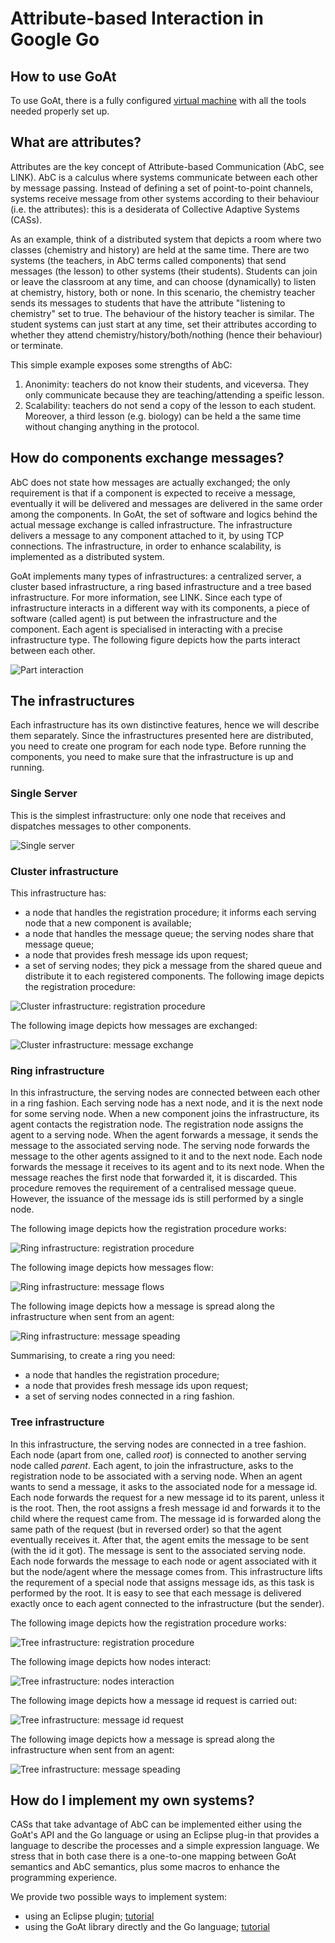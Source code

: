 # Attribute-based Interaction in Google Go

## How to use GoAt
To use GoAt, there is a fully configured [virtual machine](https://drive.google.com/open?id=0B9zaHQRMT9M3LVRUcXJnNG1EdXM) with all the tools needed properly set up.

## What are attributes?
Attributes are the key concept of Attribute-based Communication (AbC, see LINK). AbC is a calculus where systems communicate between each other by message passing. Instead of defining a set of point-to-point channels, systems receive message from other systems according to their behaviour (i.e. the attributes): this is a desiderata of Collective Adaptive Systems (CASs).

As an example, think of a distributed system that depicts a room where two classes (chemistry and history) are held at the same time. There are two systems (the teachers, in AbC terms called components) that send messages (the lesson) to other systems (their students). Students can join or leave the classroom at any time, and can choose (dynamically) to listen at chemistry, history, both or none. In this scenario, the chemistry teacher sends its messages to students that have the attribute "listening to chemistry" set to true. The behaviour of the history teacher is similar. The student systems can just start at any time, set their attributes according to whether they attend chemistry/history/both/nothing (hence their behaviour) or terminate.

This simple example exposes some strengths of AbC:
1. Anonimity: teachers do not know their students, and viceversa. They only communicate because they are teaching/attending a speific lesson.
2. Scalability: teachers do not send a copy of the lesson to each student. Moreover, a third lesson (e.g. biology) can be held a the same time without changing anything in the protocol.


## How do components exchange messages?
AbC does not state how messages are actually exchanged; the only requirement is that if a component is expected to receive a message, eventually it will be delivered and messages are delivered in the same order among the components. In GoAt, the set of software and logics behind the actual message exchange is called infrastructure. The infrastructure delivers a message to any component attached to it, by using TCP connections. The infrastructure, in order to enhance scalability, is implemented as a distributed system. 

GoAt implements many types of infrastructures: a centralized server, a cluster based infrastructure, a ring based infrastructure and a tree based infrastructure. For more information, see LINK. Since each type of infrastructure interacts in a different way with its components, a piece of software (called agent) is put between the infrastructure and the component. Each agent is specialised in interacting with a precise infrastructure type. The following figure depicts how the parts interact between each other.

![Part interaction](abc_component_infrastructure.svg)

## The infrastructures
Each infrastructure has its own distinctive features, hence we will describe them separately. Since the infrastructures presented here are distributed, you need to create one program for each node type. Before running the components, you need to make sure that the infrastructure is up and running.

### Single Server
This is the simplest infrastructure: only one node that receives and dispatches messages to other components.

![Single server](single_server.svg)

### Cluster infrastructure
This infrastructure has:
* a node that handles the registration procedure; it informs each serving node that a new component is available;
* a node that handles the message queue; the serving nodes share that message queue;
* a node that provides fresh message ids upon request;
* a set of serving nodes; they pick a message from the shared queue and distribute it to each registered components.
The following image depicts the registration procedure:

![Cluster infrastructure: registration procedure](cluster_reg.svg)

The following image depicts how messages are exchanged:

![Cluster infrastructure: message exchange](cluster_run.svg)

### Ring infrastructure
In this infrastructure, the serving nodes are connected between each other in a ring fashion. Each serving node has a next node, and it is the next node for some serving node. When a new component joins the infrastructure, its agent contacts the registration node. The registration node assigns the agent to a serving node. When the agent forwards a message, it sends the message to the associated serving node. The serving node forwards the message to the other agents assigned to it and to the next node. Each node forwards the message it receives to its agent and to its next node. When the message reaches the first node that forwarded it, it is discarded. This procedure removes the requirement of a centralised message queue. However, the issuance of the message ids is still performed by a single node.

The following image depicts how the registration procedure works:

![Ring infrastructure: registration procedure](ring_reg.svg)

The following image depicts how messages flow:

![Ring infrastructure: message flows](ring_connection.svg)

The following image depicts how a message is spread along the infrastructure when sent from an agent:

![Ring infrastructure: message speading](ring_msg.svg)

Summarising, to create a ring you need:
* a node that handles the registration procedure;
* a node that provides fresh message ids upon request;
* a set of serving nodes connected in a ring fashion.

### Tree infrastructure
In this infrastructure, the serving nodes are connected in a tree fashion. Each node (apart from one, called _root_) is connected to another serving node called _parent_. Each agent, to join the infrastructure, asks to the registration node to be associated with a serving node. When an agent wants to send a message, it asks to the associated node for a message id. Each node forwards the request for a new message id to its parent, unless it is the root. Then, the root assigns a fresh message id and forwards it to the child where the request came from. The message id is forwarded along the same path of the request (but in reversed order) so that the agent eventually receives it. After that, the agent emits the message to be sent (with the id it got). The message is sent to the associated serving node. Each node forwards the message to each node or agent associated with it but the node/agent where the message comes from. This infrastructure lifts the requrement of a special node that assigns message ids, as this task is performed by the root. It is easy to see that each message is delivered exactly once to each agent connected to the infrastructure (but the sender).

The following image depicts how the registration procedure works:

![Tree infrastructure: registration procedure](tree_reg.svg)

The following image depicts how nodes interact:

![Tree infrastructure: nodes interaction](ring_connection.svg)

The following image depicts how a message id request is carried out:

![Tree infrastructure: message id request](tree_mid.svg)

The following image depicts how a message is spread along the infrastructure when sent from an agent:

![Tree infrastructure: message speading](tree_msg.svg)

## How do I implement my own systems?
CASs that take advantage of AbC can be implemented either using the GoAt's API and the Go language or using an Eclipse plug-in that provides a language to describe the processes and a simple expression language. We stress that in both case there is a one-to-one mapping between GoAt semantics and AbC semantics, plus some macros to enhance the programming experience.

We provide two possible ways to implement system:
* using an Eclipse plugin; [tutorial](plugin.md)
* using the GoAt library directly and the Go language; [tutorial](library.md)
